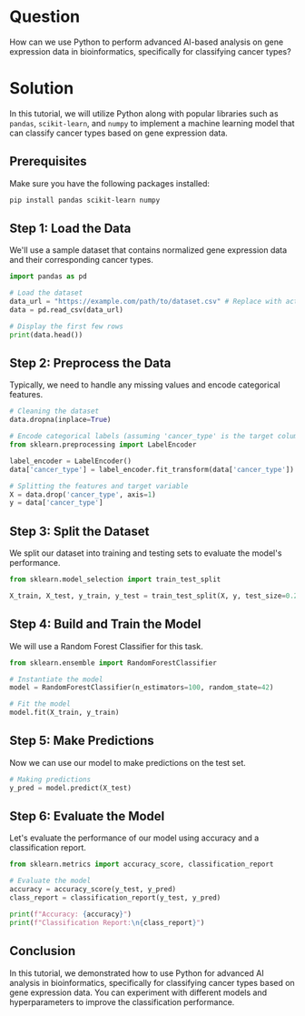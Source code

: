 # Question
How can we use Python to perform advanced AI-based analysis on gene expression data in bioinformatics, specifically for classifying cancer types?

# Solution
In this tutorial, we will utilize Python along with popular libraries such as `pandas`, `scikit-learn`, and `numpy` to implement a machine learning model that can classify cancer types based on gene expression data.

## Prerequisites
Make sure you have the following packages installed:
```bash
pip install pandas scikit-learn numpy
```

## Step 1: Load the Data
We'll use a sample dataset that contains normalized gene expression data and their corresponding cancer types.

```python
import pandas as pd

# Load the dataset
data_url = "https://example.com/path/to/dataset.csv" # Replace with actual URL
data = pd.read_csv(data_url)

# Display the first few rows
print(data.head())
```

## Step 2: Preprocess the Data
Typically, we need to handle any missing values and encode categorical features.

```python
# Cleaning the dataset
data.dropna(inplace=True)

# Encode categorical labels (assuming 'cancer_type' is the target column)
from sklearn.preprocessing import LabelEncoder

label_encoder = LabelEncoder()
data['cancer_type'] = label_encoder.fit_transform(data['cancer_type'])

# Splitting the features and target variable
X = data.drop('cancer_type', axis=1)
y = data['cancer_type']
```

## Step 3: Split the Dataset
We split our dataset into training and testing sets to evaluate the model's performance.

```python
from sklearn.model_selection import train_test_split

X_train, X_test, y_train, y_test = train_test_split(X, y, test_size=0.2, random_state=42)
```

## Step 4: Build and Train the Model
We will use a Random Forest Classifier for this task.

```python
from sklearn.ensemble import RandomForestClassifier

# Instantiate the model
model = RandomForestClassifier(n_estimators=100, random_state=42)

# Fit the model
model.fit(X_train, y_train)
```

## Step 5: Make Predictions
Now we can use our model to make predictions on the test set.

```python
# Making predictions
y_pred = model.predict(X_test)
```

## Step 6: Evaluate the Model
Let's evaluate the performance of our model using accuracy and a classification report.

```python
from sklearn.metrics import accuracy_score, classification_report

# Evaluate the model
accuracy = accuracy_score(y_test, y_pred)
class_report = classification_report(y_test, y_pred)

print(f"Accuracy: {accuracy}")
print(f"Classification Report:\n{class_report}")
```

## Conclusion
In this tutorial, we demonstrated how to use Python for advanced AI analysis in bioinformatics, specifically for classifying cancer types based on gene expression data. You can experiment with different models and hyperparameters to improve the classification performance.